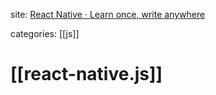 site: [React Native · Learn once, write anywhere](https://reactnative.dev/)

categories: [[js]]

# [[react-native.js]]